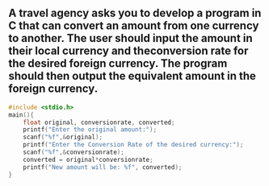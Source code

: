 ## A travel agency asks you to develop a program in C that can convert an amount from one currency to another. The user should input the amount in their local currency and theconversion rate for the desired foreign currency. The program should then output the equivalent amount in the foreign currency.
```C
#include <stdio.h>
main(){
	float original, conversionrate, converted;
	printf("Enter the original amount:");
	scanf("%f",&original);
	printf("Enter the Conversion Rate of the desired currency:");
	scanf("%f",&conversionrate);
	converted = original*conversionrate;
	printf("New amount will be: %f", converted);
}
